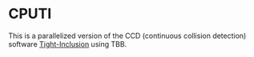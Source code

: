 # CPUTI
This is a parallelized version of the CCD (continuous collision detection) software [Tight-Inclusion](https://continuous-collision-detection.github.io/) using TBB.
